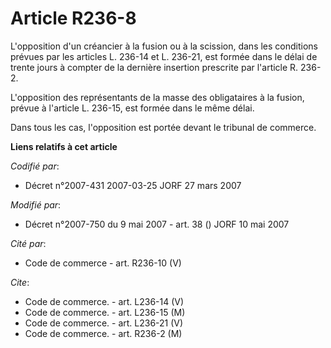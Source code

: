 # Article R236-8

L'opposition d'un créancier à la fusion ou à la scission, dans les conditions prévues par les articles L. 236-14 et L.
236-21, est formée dans le délai de trente jours à compter de la dernière insertion prescrite par l'article R. 236-2.

L'opposition des représentants de la masse des obligataires à la fusion, prévue à l'article L. 236-15, est formée dans le
même délai.

Dans tous les cas, l'opposition est portée devant le tribunal de commerce.

**Liens relatifs à cet article**

_Codifié par_:

  - Décret n°2007-431 2007-03-25 JORF 27 mars 2007

_Modifié par_:

  - Décret n°2007-750 du 9 mai 2007 - art. 38 () JORF 10 mai 2007

_Cité par_:

  - Code de commerce - art. R236-10 (V)

_Cite_:

  - Code de commerce. - art. L236-14 (V)
  - Code de commerce. - art. L236-15 (M)
  - Code de commerce. - art. L236-21 (V)
  - Code de commerce. - art. R236-2 (M)
